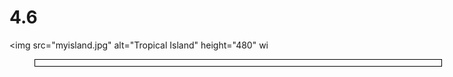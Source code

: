 # 4.6
 <img src="myisland.jpg" alt="Tropical Island" height="480" wi
  <style>
figure { width: 640px; padding: 5px;
border: 1px solid #000000;}
figcaption { text-align: center;
font-family: Papyrus, fantasy; }
</style>
<figure>
<img src="myisland.png" width="640" height="480" alt="Tropical Islan
<figcaption> Tropical Island Getaway</figcaption>
</figure>
                                                      
